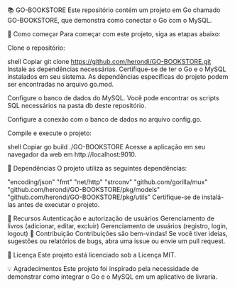 📚 GO-BOOKSTORE
Este repositório contém um projeto em Go chamado GO-BOOKSTORE, que demonstra como conectar o Go com o MySQL.

🚀 Como começar
Para começar com este projeto, siga as etapas abaixo:

Clone o repositório:

shell
Copiar
git clone https://github.com/herondi/GO-BOOKSTORE.git
Instale as dependências necessárias. Certifique-se de ter o Go e o MySQL instalados em seu sistema. As dependências específicas do projeto podem ser encontradas no arquivo go.mod.

Configure o banco de dados do MySQL. Você pode encontrar os scripts SQL necessários na pasta db deste repositório.

Configure a conexão com o banco de dados no arquivo config.go.

Compile e execute o projeto:

shell
Copiar
go build
./GO-BOOKSTORE
Acesse a aplicação em seu navegador da web em http://localhost:9010.

🔧 Dependências
O projeto utiliza as seguintes dependências:

"encoding/json"
"fmt"
"net/http"
"strconv"
"github.com/gorilla/mux"
"github.com/herondi/GO-BOOKSTORE/pkg/models"
"github.com/herondi/GO-BOOKSTORE/pkg/utils"
Certifique-se de instalá-las antes de executar o projeto.

🎉 Recursos
Autenticação e autorização de usuários
Gerenciamento de livros (adicionar, editar, excluir)
Gerenciamento de usuários (registro, login, logout)
🤝 Contribuição
Contribuições são bem-vindas! Se você tiver ideias, sugestões ou relatórios de bugs, abra uma issue ou envie um pull request.

📄 Licença
Este projeto está licenciado sob a Licença MIT.

💡 Agradecimentos
Este projeto foi inspirado pela necessidade de demonstrar como integrar o Go e o MySQL em um aplicativo de livraria.
